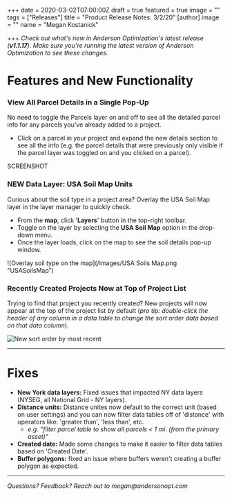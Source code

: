 +++
date = 2020-03-02T07:00:00Z
draft = true
featured = true
image = ""
tags = ["Releases"]
title = "Product Release Notes: 3/2/20"
[author]
image = ""
name = "Megan Kostanick"

+++
_Check out what's new in Anderson Optimization's latest release (**v1.1.17**). Make sure you're running the latest version of Anderson Optimization to see these changes._

# Features and New Functionality

### **View All Parcel Details in a Single Pop-Up**

No need to toggle the Parcels layer on and off to see all the detailed parcel info for any parcels you've already added to a project.

* Click on a parcel in your project and expand the new details section to see all the info (e.g. the parcel details that were previously only visible if the parcel layer was toggled on and you clicked on a parcel).

SCREENSHOT

### **NEW Data Layer: USA Soil Map Units**

Curious about the soil type in a project area? Overlay the USA Soil Map layer in the layer manager to quickly check.

* From the **map**, click '**Layers**' button in the top-right toolbar.
* Toggle on the layer by selecting the **USA Soil Map** option in the drop-down menu.
* Once the layer loads, click on the map to see the soil details pop-up window.

![Overlay soil type on the map](/images/USA Soils Map.png "USASoilsMap")

### Recently Created Projects Now at Top of Project List

Trying to find that project you recently created? New projects will now appear at the top of the project list by default (_pro tip: double-click the header of any column in a data table to change the sort order data based on that data column_).

![New sort order by most recent](/images/Sortorder.png "SortOrder")

***

# Fixes

* **New York data layers:** Fixed issues that impacted NY data layers (NYSEG, all National Grid - NY layers).
* **Distance units:** Distance unites now default to the correct unit (based on user settings) and you can now filter data tables off of 'distance' with operators like: 'greater than', 'less than', etc.
  * _e.g. "filter parcel table to show all parcels < 1 mi. (from the primary asset)"_
* **Created date:** Made some changes to make it easier to filter data tables based on 'Created Date'.
* **Buffer polygons:** fixed an issue where buffers weren't creating a buffer polygon as expected.

***

_Questions? Feedback? Reach out to megan@andersonopt.com_